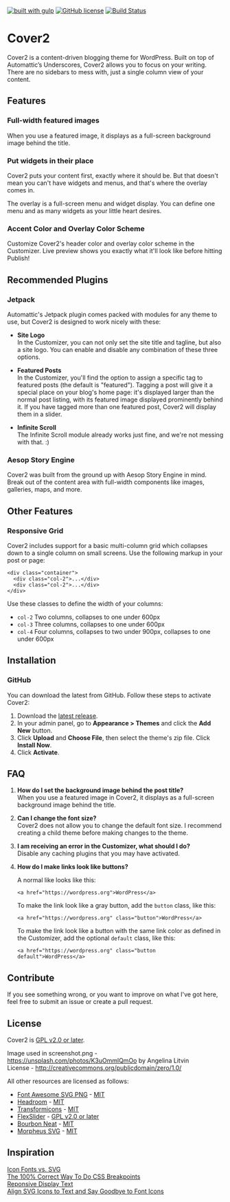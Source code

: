 [![built with gulp](https://img.shields.io/badge/gulp-built_project-eb4a4b.svg?logo=data%3Aimage%2Fpng%3Bbase64%2CiVBORw0KGgoAAAANSUhEUgAAAAYAAAAOCAMAAAA7QZ0XAAAABlBMVEUAAAD%2F%2F%2F%2Bl2Z%2FdAAAAAXRSTlMAQObYZgAAABdJREFUeAFjAAFGRjSSEQzwUgwQkjAFAAtaAD0Ls2nMAAAAAElFTkSuQmCC)](http://gulpjs.com/)
[![GitHub license](https://img.shields.io/badge/license-GPLv2-blue.svg)](https://github.com/peiche/cover/blob/master/LICENSE.txt)
[![Build Status](https://travis-ci.org/peiche/cover2.svg?branch=master)](https://travis-ci.org/peiche/cover2)

# Cover2

Cover2 is a content-driven blogging theme for WordPress. Built on top of Automattic’s Underscores, Cover2 allows you to focus on your writing. There are no sidebars to mess with, just a single column view of your content.

## Features

### Full-width featured images

When you use a featured image, it displays as a full-screen background image behind the title.

### Put widgets in their place

Cover2 puts your content first, exactly where it should be. But that doesn't mean you can't have widgets and menus, and that's where the overlay comes in.

The overlay is a full-screen menu and widget display. You can define one menu and as many widgets as your little heart desires.

### Accent Color and Overlay Color Scheme

Customize Cover2's header color and overlay color scheme in the Customizer. Live preview shows you exactly what it'll look like before hitting Publish!

## Recommended Plugins

### Jetpack

Automattic's Jetpack plugin comes packed with modules for any theme to use, but Cover2 is designed to work nicely with these:

- **Site Logo**  
In the Customizer, you can not only set the site title and tagline, but also a site logo. You can enable and disable any combination of these three options.

- **Featured Posts**  
In the Customizer, you'll find the option to assign a specific tag to featured posts (the default is "featured"). Tagging a post will give it a special place on your blog's home page: it's displayed larger than the normal post listing, with its featured image displayed prominently behind it. If you have tagged more than one featured post, Cover2 will display them in a slider.

- **Infinite Scroll**  
The Infinite Scroll module already works just fine, and we're not messing with that. :)

### Aesop Story Engine

Cover2 was built from the ground up with Aesop Story Engine in mind. Break out of the content area with full-width components like images, galleries, maps, and more.

## Other Features

### Responsive Grid

Cover2 includes support for a basic multi-column grid which collapses down to a single column on small screens. Use the following markup in your post or page:

```
<div class="container">
  <div class="col-2">...</div>
  <div class="col-2">...</div>
</div>
```

Use these classes to define the width of your columns:
- `col-2`   Two columns, collapses to one under 600px
- `col-3`   Three columns, collapses to one under 600px
- `col-4`   Four columns, collapses to two under 900px, collapses to one under 600px 

## Installation

### GitHub

You can download the latest from GitHub. Follow these steps to activate Cover2:

1. Download the [latest release](https://github.com/peiche/cover2/releases/latest).
2. In your admin panel, go to **Appearance > Themes** and click the **Add New** button.
3. Click **Upload** and **Choose File**, then select the theme's zip file. Click **Install Now**.
4. Click **Activate**.

## FAQ

1. **How do I set the background image behind the post title?**  
   When you use a featured image in Cover2, it displays as a full-screen background image behind the title.

2. **Can I change the font size?**  
   Cover2 does not allow you to change the default font size. I recommend creating a child theme before making changes to the theme.

3. **I am receiving an error in the Customizer, what should I do?**  
   Disable any caching plugins that you may have activated.

4. **How do I make links look like buttons?**

   A normal like looks like this:
   ```
   <a href="https://wordpress.org">WordPress</a>
   ```

   To make the link look like a gray button, add the `button` class, like this:
   ```
   <a href="https://wordpress.org" class="button">WordPress</a>
   ```

   To make the link look like a button with the same link color as defined in the Customizer, add the optional `default` class, like this:
   ```
   <a href="https://wordpress.org" class="button default">WordPress</a>
   ```

## Contribute

If you see something wrong, or you want to improve on what I've got here, feel free to submit an issue or create a pull request.

## License

Cover2 is [GPL v2.0 or later](LICENSE.txt).

Image used in screenshot.png - https://unsplash.com/photos/K3uOmmlQmOo by Angelina Litvin    
License - http://creativecommons.org/publicdomain/zero/1.0/  

All other resources are licensed as follows:

* [Font Awesome SVG PNG](https://github.com/encharm/Font-Awesome-SVG-PNG) - [MIT](https://github.com/encharm/Font-Awesome-SVG-PNG/blob/master/LICENSE)
* [Headroom](http://wicky.nillia.ms/headroom.js/) - [MIT](https://github.com/WickyNilliams/headroom.js/blob/master/LICENSE)
* [Transformicons](http://www.transformicons.com/) - [MIT](https://github.com/grayghostvisuals/transformicons/blob/master/LICENSE.md)
* [FlexSlider](http://flexslider.woothemes.com) - [GPL v2.0 or later](https://github.com/woocommerce/FlexSlider/blob/master/LICENSE.md)
* [Bourbon Neat](http://neat.bourbon.io/) - [MIT](https://github.com/thoughtbot/neat/blob/master/LICENSE.md)
* [Morpheus SVG](http://alexk111.github.io/SVG-Morpheus/) - [MIT](https://github.com/alexk111/SVG-Morpheus/blob/master/LICENSE)

## Inspiration

[Icon Fonts vs. SVG](https://css-tricks.com/icon-fonts-vs-svg/)  
[The 100% Correct Way To Do CSS Breakpoints](https://medium.freecodecamp.com/the-100-correct-way-to-do-css-breakpoints-88d6a5ba1862)  
[Reponsive Display Text](https://24ways.org/2016/responsive-display-text/)  
[Align SVG Icons to Text and Say Goodbye to Font Icons](https://blog.prototypr.io/align-svg-icons-to-text-and-say-goodbye-to-font-icons-d44b3d7b26b4#.yfiiz5rca)
